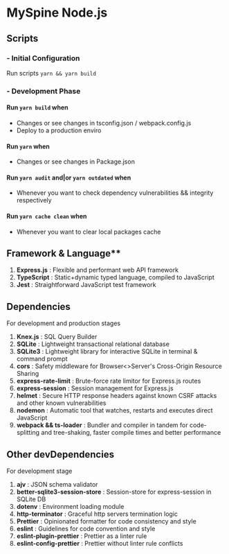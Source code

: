# MySpine Node.js

## Scripts

### - Initial Configuration

  Run scripts `yarn && yarn build`

### - Development Phase

  #### Run `yarn build` when
  - Changes or see changes in tsconfig.json / webpack.config.js
  - Deploy to a production enviro

  #### Run `yarn` when
  - Changes or see changes in Package.json

  #### Run `yarn audit` and|or `yarn outdated` when
  - Whenever you want to check dependency vulnerabilities && integrity respectively

  #### Run `yarn cache clean` when 
  - Whenever you want to clear local packages cache

## Framework & Language**
1. **Express.js** : Flexible and performant web API framework
2. **TypeScript** : Static+dynamic typed language, compiled to JavaScript
3. **Jest**       : Straightforward JavaScript test framework

## Dependencies
For development and production stages

1. **Knex.js** : SQL Query Builder
2. **SQLite**  : Lightweight transactional relational database
3. **SQLite3** : Lightweight library for interactive SQLite in terminal & command prompt
4. **cors**    : Safety middleware for Browser<>Server's Cross-Origin Resource Sharing
5. **express-rate-limit** : Brute-force rate limitor for Express.js routes
6. **express-session** : Session management for Express.js
7. **helmet** : Secure HTTP response headers against known CSRF attacks and other known vulnerabilities
8. **nodemon** : Automatic tool that watches, restarts and executes direct JavaScript
9. **webpack && ts-loader** : Bundler and compiler in tandem for code-splitting and tree-shaking, faster compile times and better performance

## Other devDependencies
For development stage

1. **ajv** : JSON schema validator
2. **better-sqlite3-session-store** : Session-store for express-session in SQLite DB
3. **dotenv** : Environment loading module 
4. **http-terminator** : Graceful http servers termination logic
5. **Prettier** : Opinionated formatter for code consistency and style
6. **eslint** : Guidelines for code convention and style
7. **eslint-plugin-prettier** : Prettier as a linter rule
8. **eslint-config-prettier** : Prettier without linter rule conflicts